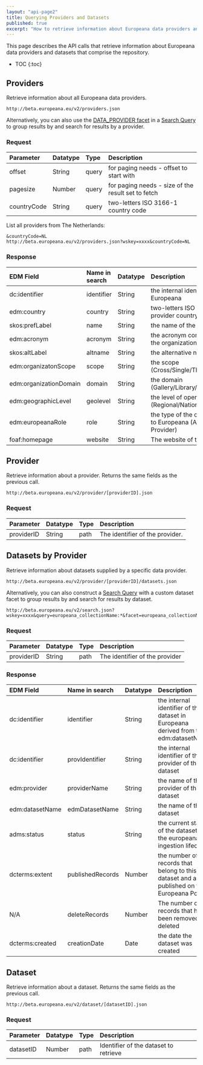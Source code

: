 ```yaml
---
layout: "api-page2"
title: Querying Providers and Datasets
published: true
excerpt: "How to retrieve information about Europeana data providers and datasets"
---
```


This page describes the API calls that retrieve information about Europeana data providers and datasets that comprise the repository.

* TOC
{:toc}


## Providers

Retrieve information about all Europeana data providers.

    http://beta.europeana.eu/v2/providers.json

Alternatively, you can also use the [DATA_PROVIDER facet](/api/preview-data-fields/#metadata-facets) in a [Search Query](/api/preview-search/) to group results by and search for results by a provider.
    
### Request  

| Parameter | Datatype | Type | Description |
|:-------------|:-------------|:-----|:-----|
| offset | String |  query | for paging needs - offset to start with |
| pagesize | Number | query  | for paging needs - size of the result set to fetch |
| countryCode | String | query | two-letters ISO 3166-1 country code |

List all providers from The Netherlands:

    &countryCode=NL
    http://beta.europeana.eu/v2/providers.json?wskey=xxxx&countryCode=NL

### Response

| EDM Field  | Name in search | Datatype | Description |
|:------------------|:--------|:-------------|:---------------|
| dc:identifier | identifier  | String | the internal identifier of the provider in Europeana |
| edm:country | country   | String | two-letters ISO 3166-1 code of the provider country |
| skos:prefLabel | name | String | the name of the provider |
| edm:acronym | acronym | String | the acronym commonly used to identify the organization|
| skos:altLabel | altname | String | the alternative name |
| edm:organizatonScope | scope | String | the scope (Cross/Single/Thematic/Individual) |
| edm:organizationDomain | domain | String | the domain (Gallery/Library/Archive/Museum) |
| edm:geographicLevel | geolevel | String | the level of operations (Regional/Nationa/European/Worldwide) |
| edm:europeanaRole | role | String | the type of the organisation with relation to Europeana (Aggregator/Data Provider)  |
| foaf:homepage | website | String | The website of the provider  |

## Provider

Retrieve information about a provider. Returns the same fields as the previous call.

	http://beta.europeana.eu/v2/provider/[providerID].json
    
### Request  

| Parameter | Datatype | Type | Description |
|:-------------|:-------------|:-----|:-----|
| providerID | String |  path | The identifier of the provider. |

## Datasets by Provider

Retrieve information about datasets supplied by a specific data provider.

	http://beta.europeana.eu/v2/provider/[providerID]/datasets.json

Alternatively, you can also construct a [Search Query](/api/search) with a custom dataset facet to group results by and search for results by dataset.

	http://beta.europeana.eu/v2/search.json?wskey=xxxx&query=europeana_collectionName:*&facet=europeana_collectionName&f.europeana_collectionName.facet.limit=2000&profile=facets

### Request  

| Parameter | Datatype | Type | Description |
|:-------------|:-------------|:-----|:-----|
| providerID | String |  path | The identifier of the provider |

### Response

| EDM Field | Name in search | Datatype | Description |
|:-------------------|:-------------|:-------------|:----------|
| dc:identifier | identifier  | String | the internal identifier of the dataset in Europeana derived from the edm:datasetName |
| dc:identifier | provIdentifier | String | the internal identifier of the provider of the dataset  |
| edm:provider | providerName | String | the name of the provider of the dataset  |
| edm:datasetName | edmDatasetName | String | the name of the dataset  |
| adms:status | status | String | the current status of the dataset in the europeana ingestion lifecycle |
| dcterms:extent | publishedRecords  | Number | the number of records that belong to this dataset and are published on the Europeana Portal |
| N/A | deleteRecords | Number | The number of records that have been removed or deleted |
| dcterms:created | creationDate | Date | the date the dataset was created |


## Dataset

Retrieve information about a dataset. Returns the same fields as the previous call.

	http://beta.europeana.eu/v2/dataset/[datasetID].json

### Request  

| Parameter | Datatype | Type | Description |
|:-------------|:-------------|:-----|:-----|
| datasetID | Number |  path | Identifier of the dataset to retrieve|


